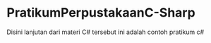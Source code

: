 # PratikumPerpustakaanC-Sharp
Disini lanjutan dari materi C# tersebut ini adalah contoh pratikum c# 
